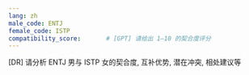 ```yaml
---
lang: zh
male_code: ENTJ
female_code: ISTP
compatibility_score:       # [GPT] 请给出 1–10 的契合度评分
---
```


[DR] 请分析 ENTJ 男与 ISTP 女的契合度, 互补优势, 潜在冲突, 相处建议等

